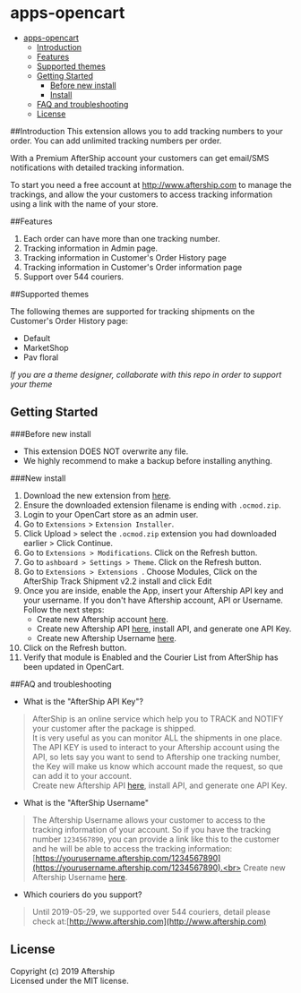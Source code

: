 # apps-opencart
- [apps-opencart](#apps-opencart)
    - [Introduction](#introduction)
    - [Features](#features)
    - [Supported themes](#supported-themes)
    - [Getting Started](#getting-started)
        - [Before new install](#before-new-install)
        - [Install](#new-install)
    - [FAQ and troubleshooting](#faq-and-troubleshooting)
    - [License](#license)

##Introduction
This extension allows you to add tracking numbers to your order. You can add unlimited tracking numbers per order.

With a Premium AfterShip account your customers can get email/SMS notifications with detailed tracking information.

To start you need a free account at http://www.aftership.com to manage the trackings, and allow the your customers to access tracking information using a link with the name of your store.


##Features
1. Each order can have more than one tracking number.
2. Tracking information in Admin page.
3. Tracking information in Customer's Order History page
4. Tracking information in Customer's Order information page
5. Support over 544 couriers.

##Supported themes

The following themes are supported for tracking shipments on the Customer's Order History page:

- Default
- MarketShop
- Pav floral

 *If you are a theme designer, collaborate with this repo in order to support your theme*


## Getting Started

###Before new install
* This extension DOES NOT overwrite any file.
* We highly recommend to make a backup before installing anything.

###New install
1. Download the new extension from [here](download/aftership.ocmod.zip).
2. Ensure the downloaded extension filename is ending with ```.ocmod.zip```.
3. Login to your OpenCart store as an admin user.
4. Go to ```Extensions``` > ```Extension Installer```.
5. Click Upload > select the ```.ocmod.zip``` extension you had downloaded earlier > Click Continue.
6. Go to ```Extensions > Modifications```. Click on the Refresh button. 
7. Go to ```ashboard > Settings > Theme```. Click on the Refresh button. 
8. Go to ```Extensions > Extensions ```. Choose Modules, Click on the AfterShip Track Shipment v2.2 install and click Edit
9. Once you are inside, enable the App, insert your Aftership API key and your username. If you don't have Aftership account, API or Username. Follow the next steps:
   * Create new Aftership account [here](https://accounts.aftership.com/register).
   * Create new Aftership API [here](https://www.aftership.com/apps), install API, and generate one API Key.
   * Create new Aftership Username [here](https://accounts.aftership.com/brand-settings).
10. Click on the Refresh button.
11. Verify that module is Enabled and the Courier List from AfterShip has been updated in OpenCart. 


##FAQ and troubleshooting
* What is the "AfterShip API Key"?

>AfterShip is an online service which help you to TRACK and NOTIFY your customer after the package is shipped.<br>
It is very useful as you can monitor ALL the shipments in one place.<br>
The API KEY is used to interact to your Aftership account using the API, so lets say you want to send to Aftership one tracking number, the Key will make us know which account made the request, so que can add it to your account.<br>
Create new Aftership API [here](https://www.aftership.com/apps), install API, and generate one API Key.

* What is the "AfterShip Username"

>The Aftership Username allows your customer to access to the tracking information of your account. So if you have the tracking number `1234567890`, you can provide a link like this to the customer and he will be able to access the tracking information: [https://yourusername.aftership.com/1234567890](https://yourusername.aftership.com/1234567890).<br>
Create new Aftership Username [here](https://accounts.aftership.com/brand-settings).

* Which couriers do you support?

>Until 2019-05-29, we supported over 544 couriers, detail please check at:[http://www.aftership.com](http://www.aftership.com)

## License
Copyright (c) 2019 Aftership  
Licensed under the MIT license.
